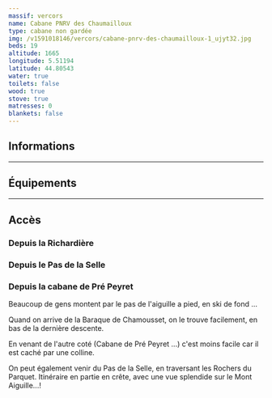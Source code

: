 ```yaml
---
massif: vercors
name: Cabane PNRV des Chaumailloux
type: cabane non gardée
img: /v1591018146/vercors/cabane-pnrv-des-chaumailloux-1_ujyt32.jpg
beds: 19
altitude: 1665
longitude: 5.51194
latitude: 44.80543
water: true
toilets: false
wood: true
stove: true
matresses: 0
blankets: false
---
```

## Informations

<grid :altitude="altitude" :beds="beds" :longitude="longitude" :latitude="longitude"></grid>

___

## Équipements

<grid :matresses="matresses" :blankets="blankets" :stove="stove" :wood="wood" :water="water" :toilets="toilets"></grid>

___

## Accès

### Depuis la Richardière

### Depuis le Pas de la Selle

### Depuis la cabane de Pré Peyret
Beaucoup de gens montent par le pas de l'aiguille a pied, en ski de fond ...

Quand on arrive de la Baraque de Chamousset, on le trouve facilement, en bas de la dernière descente.

En venant de l'autre coté (Cabane de Pré Peyret ...) c'est moins facile car il est caché par une colline.

On peut également venir du Pas de la Selle, en traversant les Rochers du Parquet. Itinéraire en partie en crête, avec une vue splendide sur le Mont Aiguille...!
